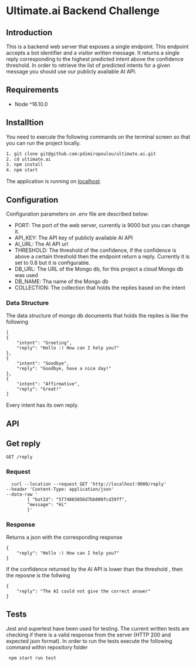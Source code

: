 # Ultimate.ai Backend Challenge

## Introduction
This is a backend web server that exposes a single endpoint. This endpoint accepts a bot identifier and a visitor written message. It returns a single reply corresponding to the highest predicted intent above the confidence threshold. In order to retrieve the list of predicted intents for a given message you should use our publicly available AI API.

## Requirements
- Node ^16.10.0

## Installtion
You need to execute the following commands on the terminal screen so that you can run the project locally.

```sh
1. git clone git@github.com:pdimiropoulou/ultimate.ai.git
2. cd ultimate.ai
3. npm install
4. npm start
```
The application is running on [localhost](http://localhost:9000).

## Configuration
Configuration parameters on .env file are described below:
- PORT: The port of the web server, currently is 9000 but you can change it.
- API_KEY: The API key of publicly available AI API
- AI_URL: The AI API url
- THRESHOLD: The threshold of the confidence, if the confidence is above a certain threshold then the endpoint return a reply. Currently it is set to 0.8 but it is configurable.
- DB_URL: The URL of the Mongo db, for this project a cloud Mongo db was used
- DB_NAME: Tha name of the Mongo db
- COLLECTION: The collection that holds the replies based on the intent

### Data Structure
The data structure of mongo db documents that holds the replies is like the following
  
    [
	{
		"intent": "Greeting",
		"reply": "Hello :) How can I help you?"
	},
	{
		"intent": "Goodbye",
		"reply": "Goodbye, have a nice day!"
	},
	{
		"intent": "Affirmative",
		"reply": "Great!"
	]

Every intent has its own reply.

## API

## Get reply
`GET /reply`
### Request
      curl --location --request GET 'http://localhost:9000/reply' 
    --header 'Content-Type: application/json' 
    --data-raw '
            { "botId": "5f74865056d7bb000fcd39ff",
            "message": "Hi"
            }'
  
### Response
Returns a json with the corresponding response

    {
        "reply": "Hello :) How can I help you?"
    }
If the confidence returned by the AI API is lower than the threshold , then the reposne is the follwing

    {
        "reply": "The AI could not give the correct answer"
    }
## Tests
Jest and supertest have been used for testing. The current written tests are checking if there is a valid response from the server (HTTP 200 and expected json format). In order to run the tests execute the following command within repository folder
```sh
 npm start run test
```

